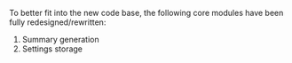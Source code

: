 To better fit into the new code base, the following core modules have been fully redesigned/rewritten:

1. Summary generation
2. Settings storage
